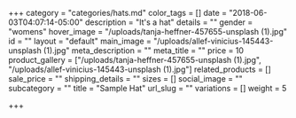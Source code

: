 +++
category = "categories/hats.md"
color_tags = []
date = "2018-06-03T04:07:14-05:00"
description = "It's a hat"
details = ""
gender = "womens"
hover_image = "/uploads/tanja-heffner-457655-unsplash (1).jpg"
id = ""
layout = "default"
main_image = "/uploads/allef-vinicius-145443-unsplash (1).jpg"
meta_description = ""
meta_title = ""
price = 10
product_gallery = ["/uploads/tanja-heffner-457655-unsplash (1).jpg", "/uploads/allef-vinicius-145443-unsplash (1).jpg"]
related_products = []
sale_price = ""
shipping_details = ""
sizes = []
social_image = ""
subcategory = ""
title = "Sample Hat"
url_slug = ""
variations = []
weight = 5

+++
